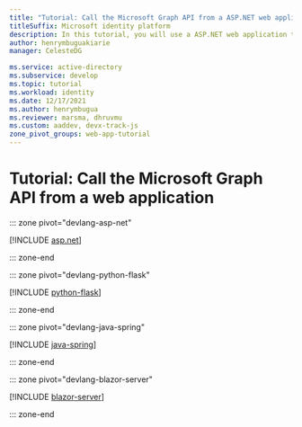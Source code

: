 ```yaml
---
title: "Tutorial: Call the Microsoft Graph API from a ASP.NET web application"
titleSuffix: Microsoft identity platform
description: In this tutorial, you will use a ASP.NET web application to call the Microsoft Graph API
author: henrymbuguakiarie
manager: CelesteDG

ms.service: active-directory
ms.subservice: develop
ms.topic: tutorial
ms.workload: identity
ms.date: 12/17/2021
ms.author: henrymbugua
ms.reviewer: marsma, dhruvmu
ms.custom: aaddev, devx-track-js
zone_pivot_groups: web-app-tutorial
---
```


# Tutorial: Call the Microsoft Graph API from a web application

::: zone pivot="devlang-asp-net"

[!INCLUDE [asp.net](./includes/web-app/asp-net-tutorial-04-call-web-api-graph.md)]

::: zone-end

::: zone pivot="devlang-python-flask"

[!INCLUDE [python-flask](./includes/web-app/python-flask-tutorial-04-call-web-api-graph.md)]

::: zone-end

::: zone pivot="devlang-java-spring"

[!INCLUDE [java-spring](./includes/web-app/java-spring-tutorial-04-call-web-api-graph.md)]

::: zone-end

::: zone pivot="devlang-blazor-server"

[!INCLUDE [blazor-server](./includes/web-app/blazor-server-tutorial-04-call-web-api-graph.md)]

::: zone-end